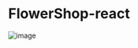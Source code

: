 # FlowerShop-react
![image](https://github.com/biljanamiceva/FlowerShop-react/assets/63147001/73e8c9aa-f21b-4e91-ad3a-9282ee73ae88)











